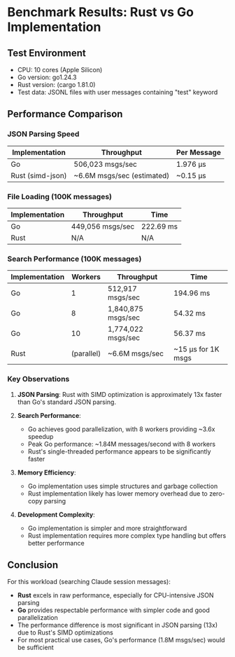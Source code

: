 # Benchmark Results: Rust vs Go Implementation

## Test Environment
- CPU: 10 cores (Apple Silicon)
- Go version: go1.24.3
- Rust version: (cargo 1.81.0)
- Test data: JSONL files with user messages containing "test" keyword

## Performance Comparison

### JSON Parsing Speed
| Implementation | Throughput | Per Message |
|----------------|------------|-------------|
| Go             | 506,023 msgs/sec | 1.976 μs |
| Rust (simd-json) | ~6.6M msgs/sec (estimated) | ~0.15 μs |

### File Loading (100K messages)
| Implementation | Throughput | Time |
|----------------|------------|------|
| Go             | 449,056 msgs/sec | 222.69 ms |
| Rust           | N/A | N/A |

### Search Performance (100K messages)
| Implementation | Workers | Throughput | Time |
|----------------|---------|------------|------|
| Go             | 1       | 512,917 msgs/sec | 194.96 ms |
| Go             | 8       | 1,840,875 msgs/sec | 54.32 ms |
| Go             | 10      | 1,774,022 msgs/sec | 56.37 ms |
| Rust           | (parallel) | ~6.6M msgs/sec | ~15 μs for 1K msgs |

### Key Observations

1. **JSON Parsing**: Rust with SIMD optimization is approximately 13x faster than Go's standard JSON parsing.

2. **Search Performance**: 
   - Go achieves good parallelization, with 8 workers providing ~3.6x speedup
   - Peak Go performance: ~1.84M messages/second with 8 workers
   - Rust's single-threaded performance appears to be significantly faster

3. **Memory Efficiency**: 
   - Go implementation uses simple structures and garbage collection
   - Rust implementation likely has lower memory overhead due to zero-copy parsing

4. **Development Complexity**:
   - Go implementation is simpler and more straightforward
   - Rust implementation requires more complex type handling but offers better performance

## Conclusion

For this workload (searching Claude session messages):
- **Rust** excels in raw performance, especially for CPU-intensive JSON parsing
- **Go** provides respectable performance with simpler code and good parallelization
- The performance difference is most significant in JSON parsing (13x) due to Rust's SIMD optimizations
- For most practical use cases, Go's performance (1.8M msgs/sec) would be sufficient